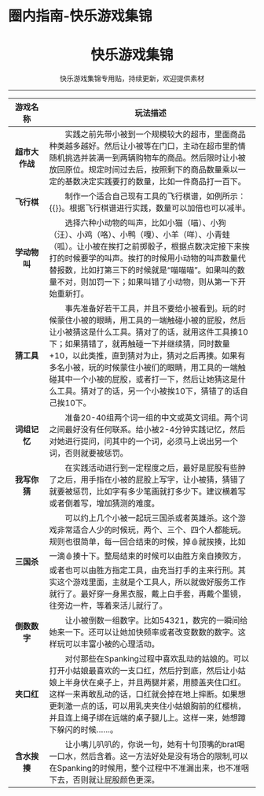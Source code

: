 # 圈内指南-快乐游戏集锦


# <center>快乐游戏集锦</center>

<center>快乐游戏集锦专用贴，持续更新，欢迎提供素材</center>

--------

<style>
table th:first-of-type {
    width: 15%;
}
table th:nth-of-type(2) {
    width: 85%;
}
</style>    

**游戏名称**|**玩法描述**
:-:|-
**超市大作战**|&emsp;&emsp;实践之前先带小被到一个规模较大的超市，里面商品种类越多越好。然后让小被等在门口，主动在超市里酌情随机挑选并装满一到两辆购物车的商品。然后限时让小被放回原位。规定时间过去后，按照剩下的商品数量乘以一定的基数决定实践要打的数量，比如一件商品打一百下。
**飞行棋**|&emsp;&emsp;制作一个适合自己现有工具的飞行棋谱，如例所示：{{<link href="happyflight.pdf" content="点击查看" title= "快乐飞行棋">}}。根据飞行棋谱进行实践，数量可以加倍也可以减半。
**学动物叫**|&emsp;&emsp;选择六种小动物的叫声，比如小猫（喵）、小狗（汪）、小鸡（咯）、小鸭（嘎）、小羊（咩）、小青蛙（呱）。让小被在挨打之前掷骰子，根据点数决定接下来挨打的时候要学的叫声。挨打的时候用小动物的叫声数量代替报数，比如打第三下的时候就是“喵喵喵”。如果叫的数量不对，则加罚一下；如果叫错了小动物，则从第一下开始重新打。
**猜工具**|&emsp;&emsp;事先准备好若干工具，并且不要给小被看到。玩的时候蒙住小被的眼睛，用工具的一端触碰小被的屁股，然后让小被猜这是什么工具。猜对了的话，就用这件工具揍10下；如果猜错了，就再触碰一下并继续猜，同时数量+10，以此类推，直到猜对为止，猜对之后再揍。​​​如果有多名小被，玩的时候蒙住小被们的眼睛，用工具的一端触碰其中一个小被的屁股，或者打一下，然后让她猜这是什么工具。猜对了的话，另一个小被挨10下，猜错了的话自己挨10下。
**词组记忆**|&emsp;&emsp;准备20-40组两个词一组的中文或英文词组。两个词之间最好没有任何联系。给小被2-4分钟实践记忆，然后对她进行提问，问其中的一个词，必须马上说出另一个词，否则就要被惩罚。
**我写你猜**|&emsp;&emsp;在实践活动进行到一定程度之后，最好是屁股有些肿了之后，用手指在小被的屁股上写字，让小被猜，猜错了就要被惩罚，比如字有多少笔画就打多少下。建议横着写或者倒着写，增加猜测的难度。
**三国杀**|&emsp;&emsp;可以约上几个小被一起玩三国杀或者英雄杀。这个游戏非常适合人少的时候玩，两个、三个、四个人都能玩。规则也很简单，每一回合结束的时候，掉🩸就挨揍，比如一滴🩸揍十下。整局结束的时候可以由胜方亲自揍败方，或者也可以由胜方指定工具，由充当打手的主来行刑。其实这个游戏里面，主就是个工具人，所以就做好服务工作就行了。最好穿一身黑衣服，戴上白手套，再戴个墨镜，往旁边一杵，等着来活儿就行了。
**倒数数字**|&emsp;&emsp;让小被倒数一组数字。比如54321，数完的一瞬间给她来一下。还可以让她加快频率或者改变数数的数字。这样玩可以丰富小被的心理活动。
**夹口红**|&emsp;&emsp;对付那些在Spanking过程中喜欢乱动的姑娘的。可以打开小姑娘最喜欢的一支口红，然后拧到底，然后让小姑娘上半身伏在桌子上，并且两腿并紧，用膝盖夹住口红。这样一来再敢乱动的话，口红就会掉在地上摔断。如果想更刺激一点的话，可以用乳夹夹住小姑娘胸前的红樱桃，并且连上绳子绑在远端的桌子腿儿上。这样一来，她想蹲下躲闪的时候……。
**含水挨揍**|&emsp;&emsp;让小嘴儿叭叭的，你说一句，她有十句顶嘴的brat喝一口水，然后含着。这一方法好处是没有场合的限制,可以在Spanking的时候用，整个过程中不准漏出来，也不准咽下去，否则就让屁股颜色更深。

